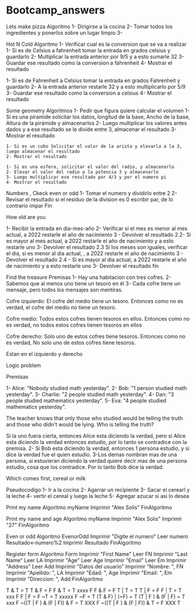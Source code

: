 # Bootcamp_answers
Lets make pizza
Algoritmo
1- Dirigirse a la cocina
2- Tomar todos los ingredientes y ponerlos sobre un lugar limpio
3- 

Hot N Cold
Algoritmo
1- Verificar cual es la conversion que se va a realizar 
  1- Si es de Celsius a fahrenheit tomar la entrada en grados celsius y guardarlo
  2- Multiplicar la entrada anterior por 9/5 y a esto sumarle 32
  3- Guardar ese resultado como la conversion a fahrenheit
  4- Mostrar el resultado

  1- Si es de Fahrenheit a Celsius tomar la entrada en grados Fahrenheit y guardarlo
  2- A la entrada anterior restarle 32 y a esto multiplicarlo por 5/9
  3- Guardar ese resultado como la conversion a celsius
  4- Mostrar el resultado

Some geometry
Algoritmos
1- Pedir que figura quiere calcular el volumen
    1- Si es una piramide solicitar los datos, longitud de la base, Ancho de la base, Altura de la pirámide y almacenarlos
    2- Luego multiplicar los valores antes dados y a ese resultado se le divide entre 3, almacenar el resultado
    3- Mostrar el resultado
    
    1- Si es un cubo Solicitar el valor de la arista y elevarla a la 3, luego almacenar el resultado
    2- Mostrar el resultado
    
    1- Si es una esfera, solicitar el valor del radio, y almacenarlo
    2- Elevar el valor del radio a la potencia 3 y almacenarlo
    3- Luego multiplicar ese resultado por 4/3 y por el numero pi
    4- Mostrar el resultado
    
 
Numbers , Ckeck even or odd
1- Tomar el numero y dividirlo entre 2
2- Revisar el resultado si el residuo de la division es 0 escribir par, de lo contrario impar
Fin


How old are you

1- Recibir la entrada en dia-mes-año
2- Verificar si el mes es menor al mes actual, a 2022 restarle el año de nacimiento
    3 - Devolver el resultado
2.2- Si es mayor al mes actual, a 2022 restarle el año de nacimiento y a esto restarle uno
    3- Devolver el resultado
2.3 Si los meses son iguales, verificar el dia, si es menor al dia actual, , a 2022 restarle el año de nacimiento
    3 - Devolver el resultado 
2.4 - Si es mayor al dia actual, a 2022 restarle el año de nacimiento y a esto restarle uno
    3- Devolver el resultado
fin


Find the treasure
Premisas
1- Hay una habitacion con tres cofres.
2- Sabemos que al menos uno tiene un tesoro en él
3- Cada cofre tiene un mensaje, pero todos los mensajes son mentiras.

Cofre izquierdo: El cofre del medio tiene un tesoro. 
Entonces como no es verdad,  el cofre del medio no tiene un tesoro. 

Cofre medio: Todos estos cofres tienen tesoros en ellos.
Entonces como no es verdad, no todos estos cofres tienen tesoros en ellos

Cofre derecho: Solo uno de estos cofres tiene tesoros.
Entonces como no es verdad, No solo uno de estos cofres tiene tesoros.

Estan en el izquierdo y derecho

Logic problem

Premisas

1- Alice: "Nobody studied math yesterday".
2- Bob: "1 person studied math yesterday".
3- Charlie: "2 people studied math yesterday".
4- Dan: "3 people studied mathematics yesterday".
5- Eva: "4 people studied mathematics yesterday".

The teacher knows that only those who studied would be telling the truth and those who didn't would be lying. Who is telling the truth?

Si la uno fuera cierta, entonces Alice esta diciendo la verdad, pero si Alice esta diciendo la verdad entonces estudio, por lo tanto se contradice con la premisa.
2- Si Bob esta diciendo la verdad, entonces 1 persona estudio, y si dice la verdad fue el quien estudio.
3-Los demas nombran mas de una persona, si estuvieran diciendo la verdad quiere decir mas de una persona estudio, cosa que los contradice.
Por lo tanto Bob dice la verdad.



Which comes first, cereal or milk

Pseudocodigo
1- Ir a la cocina
2- Agarrar un recipiente
3- Sacar el cerearl y la leche
4- vertir el cereal y luego la leche
5- Agregar azucar si asi lo desea

Print my name
Algoritmo myName
	Imprimir "Alex Solis"
FinAlgoritmo

Print my name and age
Algoritmo myName
	Imprimir "Alex Solis"
	Imprimir "27"
FinAlgoritmo


Even or odd
Algoritmo EvenorOdd
	Imprimir "Digite el numero"
	Leer numero
	Resultado<-numero%2
	Imprimir Resultado
FinAlgoritmo

Register form
Algoritmo Form
	Imprimir "First Name"
	Leer FN
	Imprimir "Last Name"
	Leer LA
	Imprimir "Age"
	Leer Age
	Imprimir "Email"
	Leer Em
	Imprimir "Address"
	Leer Add
	Imprimir "Datos del usuario"
	Imprimir "Nombre: ", FN
	Imprimir "Apellido: ", LA
	Imprimir "Edad: ", Age
	Imprimir "Email: ", Em
	Imprimir "Direccion: ", Add
FinAlgoritmo

T & T = T
T & F = F
F & T = T   xxxx F
F & F = F
T | T = T
T | F = F
F | T = T xxx  F
F | F = F
~T = T xxxxx F
~F = T
(T & F) | (~F) = T
(T | F ) & (F | F) = T xxx F
~((T | F ) & (F | F)) & F = T XXX F
~((T | F ) & (F | F)) & T = F  XXX T
